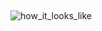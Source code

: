 ##
![how_it_looks_like](https://user-images.githubusercontent.com/88527463/159398184-004e64e3-020c-4909-8af2-5f16c45486cf.png)
